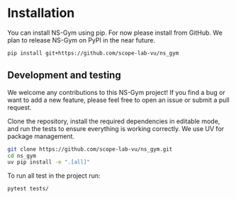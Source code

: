 # Installation

You can install NS-Gym using pip. For now please install from GitHub. We plan to release NS-Gym on PyPI in the near future.


```bash
pip install git+https://github.com/scope-lab-vu/ns_gym
```

## Development and testing

We welcome any contributions to this NS-Gym project! If you find a bug or want to add a new feature, please feel free to open an issue or submit a pull request.

Clone the repository, install the required dependencies in editable mode, and run the tests to ensure everything is working correctly. We use UV for package management. 

```bash
git clone https://github.com/scope-lab-vu/ns_gym.git
cd ns_gym
uv pip install -e ".[all]" 
```

To run all test in the project run:

```bash
pytest tests/
```

